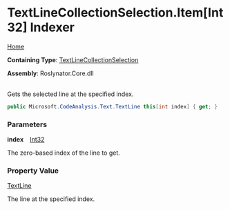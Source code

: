# TextLineCollectionSelection\.Item\[Int32\] Indexer

[Home](../../../../README.md)

**Containing Type**: [TextLineCollectionSelection](../README.md)

**Assembly**: Roslynator\.Core\.dll

\
Gets the selected line at the specified index\.

```csharp
public Microsoft.CodeAnalysis.Text.TextLine this[int index] { get; }
```

### Parameters

**index** &ensp; [Int32](https://docs.microsoft.com/en-us/dotnet/api/system.int32)

The zero\-based index of the line to get\. 

### Property Value

[TextLine](https://docs.microsoft.com/en-us/dotnet/api/microsoft.codeanalysis.text.textline)

The line at the specified index\.